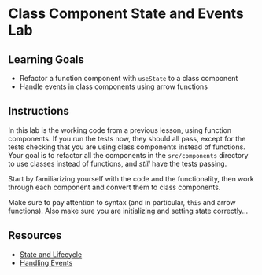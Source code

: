 # Class Component State and Events Lab

## Learning Goals

- Refactor a function component with `useState` to a class component
- Handle events in class components using arrow functions

## Instructions

In this lab is the working code from a previous lesson, using function
components. If you run the tests now, they should all pass, except for the tests
checking that you are using class components instead of functions. Your goal is
to refactor all the components in the `src/components` directory to use classes
instead of functions, and _still_ have the tests passing.

Start by familiarizing yourself with the code and the functionality, then work
through each component and convert them to class components.

Make sure to pay attention to syntax (and in particular, `this` and arrow
functions). Also make sure you are initializing and setting state correctly...

## Resources

- [State and Lifecycle](https://reactjs.org/docs/state-and-lifecycle.html)
- [Handling Events](https://reactjs.org/docs/handling-events.html)
